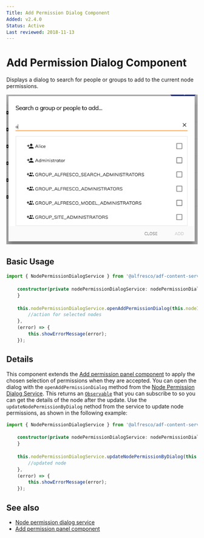 ```yaml
---
Title: Add Permission Dialog Component
Added: v2.4.0
Status: Active
Last reviewed: 2018-11-13
---
```


# Add Permission Dialog Component

Displays a dialog to search for people or groups to add to the current node permissions.

![Add Permission Component](../docassets/images/add-permission-component.png)

## Basic Usage

```ts
import { NodePermissionDialogService } from '@alfresco/adf-content-services';

    constructor(private nodePermissionDialogService: nodePermissionDialogService) {
    }

    this.nodePermissionDialogService.openAddPermissionDialog(this.nodeId).subscribe((selectedNodes) => {
        //action for selected nodes
    },
    (error) => {
        this.showErrorMessage(error);
    });
```

## Details

This component extends the [Add permission panel component](../content-services/add-permission-panel.component.md)
to apply the chosen selection of permissions when they are accepted.
You can open the dialog with the `openAddPermissionDialog` method from the
[Node Permission Dialog Service](../content-services/node-permission-dialog.service.md).
This returns an [`Observable`](http://reactivex.io/documentation/observable.html)
that you can subscribe to so you can get the details of the node after the update.
Use the `updateNodePermissionByDialog` nethod from the service to update node permissions, as shown in
the following example:

```ts
import { NodePermissionDialogService } from '@alfresco/adf-content-services';

    constructor(private nodePermissionDialogService: nodePermissionDialogService) {
    }

    this.nodePermissionDialogService.updateNodePermissionByDialog(this.nodeId).subscribe((node) => {
        //updated node
    },
    (error) => {
        this.showErrorMessage(error);
    });
```

## See also

-   [Node permission dialog service](node-permission-dialog.service.md)
-   [Add permission panel component](add-permission-panel.component.md)
